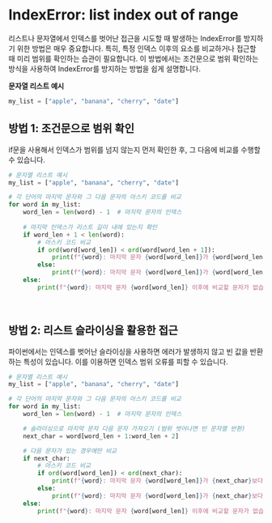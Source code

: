 # IndexError: list index out of range
리스트나 문자열에서 인덱스를 벗어난 접근을 시도할 때 발생하는 IndexError를 방지하기 위한 방법은 매우 중요합니다. 특히, 특정 인덱스 이후의 요소를 비교하거나 접근할 때 미리 범위를 확인하는 습관이 필요합니다. 이 방법에서는 조건문으로 범위 확인하는 방식을 사용하여 IndexError를 방지하는 방법을 쉽게 설명합니다.


**문자열 리스트 예시**
```python
my_list = ["apple", "banana", "cherry", "date"]
```

## 방법 1: 조건문으로 범위 확인
if문을 사용해서 인덱스가 범위를 넘지 않는지 먼저 확인한 후, 그 다음에 비교를 수행할 수 있습니다.

```python
# 문자열 리스트 예시
my_list = ["apple", "banana", "cherry", "date"]

# 각 단어의 마지막 문자와 그 다음 문자의 아스키 코드를 비교
for word in my_list:
    word_len = len(word) - 1  # 마지막 문자의 인덱스
    
    # 마지막 인덱스가 리스트 길이 내에 있는지 확인
    if word_len + 1 < len(word):
        # 아스키 코드 비교
        if ord(word[word_len]) < ord(word[word_len + 1]):
            print(f"{word}: 마지막 문자 {word[word_len]}가 {word[word_len + 1]}보다 작습니다.")
        else:
            print(f"{word}: 마지막 문자 {word[word_len]}가 {word[word_len + 1]}보다 크거나 같습니다.")
    else:
        print(f"{word}: 마지막 문자 {word[word_len]} 이후에 비교할 문자가 없습니다.")
```

<br>

## 방법 2: 리스트 슬라이싱을 활용한 접근
파이썬에서는 인덱스를 벗어난 슬라이싱을 사용하면 에러가 발생하지 않고 빈 값을 반환하는 특성이 있습니다. 이를 이용하면 인덱스 범위 오류를 피할 수 있습니다.

```python
# 문자열 리스트 예시
my_list = ["apple", "banana", "cherry", "date"]

# 각 단어의 마지막 문자와 그 다음 문자의 아스키 코드를 비교
for word in my_list:
    word_len = len(word) - 1  # 마지막 문자의 인덱스

    # 슬라이싱으로 마지막 문자 다음 문자 가져오기 (범위 벗어나면 빈 문자열 반환)
    next_char = word[word_len + 1:word_len + 2]

    # 다음 문자가 있는 경우에만 비교
    if next_char:
        # 아스키 코드 비교
        if ord(word[word_len]) < ord(next_char):
            print(f"{word}: 마지막 문자 {word[word_len]}가 {next_char}보다 작습니다.")
        else:
            print(f"{word}: 마지막 문자 {word[word_len]}가 {next_char}보다 크거나 같습니다.")
    else:
        print(f"{word}: 마지막 문자 {word[word_len]} 이후에 비교할 문자가 없습니다.")
```